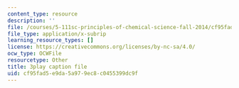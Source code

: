 ```yaml
---
content_type: resource
description: ''
file: /courses/5-111sc-principles-of-chemical-science-fall-2014/cf95fad5e9da5a979ec8c0455399dc9f_YEUyMX7kouw.vtt
file_type: application/x-subrip
learning_resource_types: []
license: https://creativecommons.org/licenses/by-nc-sa/4.0/
ocw_type: OCWFile
resourcetype: Other
title: 3play caption file
uid: cf95fad5-e9da-5a97-9ec8-c0455399dc9f
---
```

